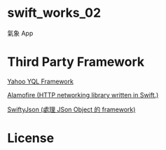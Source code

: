 # swift_works_02
氣象 App

# Third Party Framework
[Yahoo YQL Framework](https://github.com/guilhermechapiewski/yql-ios)

[Alamofire (HTTP networking library written in Swift.)](https://github.com/Alamofire/Alamofire)

[SwiftyJson (處理 JSon Object 的 framework)](https://github.com/SwiftyJSON/SwiftyJSON)

# License
